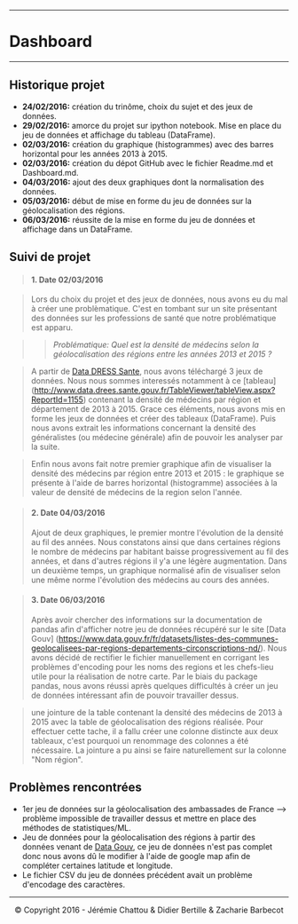 ***
# Dashboard
***
## Historique projet

- **24/02/2016:** création du trinôme, choix du sujet et des jeux de données. 
- **29/02/2016:** amorce du projet sur ipython notebook. Mise en place du jeu de données et affichage du tableau (DataFrame).
- **02/03/2016:** création du graphique (histogrammes) avec des barres horizontal pour les années 2013 à 2015.
- **02/03/2016:** création du dépot GitHub avec le fichier Readme.md et Dashboard.md.
- **04/03/2016:** ajout des deux graphiques dont la normalisation des données.
- **05/03/2016:** début de mise en forme du jeu de données sur la géolocalisation des régions.
- **06/03/2016:** réussite de la mise en forme du jeu de données et affichage dans un DataFrame.

## Suivi de projet

> #### 1. Date 02/03/2016

> Lors du choix du projet et des jeux de données, nous avons eu du mal à créer une problèmatique. C'est en tombant sur un site présentant des données sur les professions de santé que notre problématique est apparu.
  
>>  *Problématique: Quel est la densité de médecins selon la géolocalisation des régions entre les années 2013 et 2015 ?*

>  A partir de [Data DRESS Sante](http://www.data.drees.sante.gouv.fr), nous avons téléchargé 3 jeux de données. Nous nous sommes interessés notamment à ce [tableau] (http://www.data.drees.sante.gouv.fr/TableViewer/tableView.aspx?ReportId=1155) contenant la densité de médecins par région et département de 2013 à 2015. Grace ces éléments, nous avons mis en forme les jeux de données et créer des tableaux (DataFrame). Puis nous avons extrait les informations concernant la densité des généralistes (ou médecine générale) afin de pouvoir les analyser par la suite.
  
> Enfin nous avons fait notre premier graphique afin de visualiser la densité des médecins par région entre 2013 et 2015 : le graphique se présente à l'aide de barres horizontal (histogramme) associées à la valeur de densité de médecins de la region selon l'année.

> #### 2. Date 04/03/2016 
> Ajout de deux graphiques, le premier montre l'évolution de la densité au fil des années. Nous constatons ainsi que dans certaines régions le nombre de médecins par habitant baisse progressivement au fil des années, et dans d'autres régions il y'a une légère augmentation. Dans un deuxième temps, un graphique normalisé afin de visualiser selon une même norme l'évolution des médecins au cours des années.

> #### 3. Date 06/03/2016 
> Après avoir chercher des informations sur la documentation de pandas afin d'afficher notre jeu de données récupéré sur le site [Data Gouv] (https://www.data.gouv.fr/fr/datasets/listes-des-communes-geolocalisees-par-regions-departements-circonscriptions-nd/). Nous avons décidé de rectifier le fichier manuellement en corrigant les problèmes d'encoding pour les noms des regions et les chefs-lieu utile pour la réalisation de notre carte. Par le biais du package pandas, nous avons réussi après quelques difficultés à créer un jeu de données intéressant afin de pouvoir travailler dessus.

> une jointure de la table contenant la densité des médecins de 2013 à 2015 avec la table de géolocalisation des régions réalisée. Pour effectuer cette tache,  il a fallu créer une colonne distincte aux deux tableaux, c'est pourquoi un renommage des colonnes a été nécessaire. La jointure a pu ainsi se faire naturellement sur la colonne "Nom région".

## Problèmes rencontrées

- 1er jeu de données sur la géolocalisation des ambassades de France --> problème impossible de travailler dessus et mettre en place des méthodes de statistiques/ML.
- Jeu de données pour la géolocalisation des régions à partir des données venant de [Data Gouv](https://www.data.gouv.fr/fr/datasets/listes-des-communes-geolocalisees-par-regions-departements-circonscriptions-nd/), ce jeu de données n'est pas complet donc nous avons dû le modifier à l'aide de google map afin de compléter certaines latitude et longitude. 
- Le fichier CSV du jeu de données précédent avait un problème d'encodage des caractères.

***
<p align="center"> © Copyright 2016 - Jérémie Chattou & Didier Bertille & Zacharie Barbecot </p>

